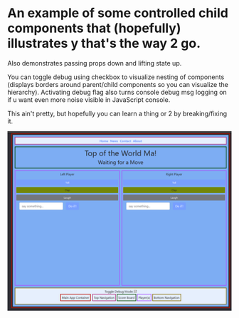 # An example of some controlled child components that (hopefully) illustrates y that's the way 2 go. 

Also demonstrates passing props down and lifting state up.

You can toggle debug using checkbox to visualize nesting of components (displays borders around parent/child components so you can visualize the hierarchy). Activating debug flag also turns console debug msg logging on if u want even more noise visible in JavaScript console.

This ain't pretty, but hopefully you can learn a thing or 2 by breaking/fixing it.

![Sample React Screen](https://github.com/Kevin-CodeCrew/react-example-controlled-component/blob/master/example_screen.png)
